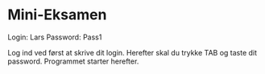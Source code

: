 # Mini-Eksamen
Login: Lars
Password: Pass1

Log ind ved først at skrive dit login. Herefter skal du trykke TAB og taste dit password. 
Programmet starter herefter.
